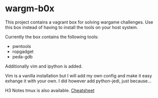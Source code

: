 # wargm-b0x

This project contains a vagrant box for solving wargame challenges. Use this box instead of having to install the tools on your host system.

Currently the box contains the following tools:

- pwntools
- ropgadget
- peda-gdb

Additionally vim and ipython is added. 

Vim is a vanilla installation but I will add my own config and make it easy exhange it with your own. I did however add python-jedi, just because...

H3 Notes
tmux is also available. [Cheatsheet](https://gist.github.com/MohamedAlaa/2961058)
